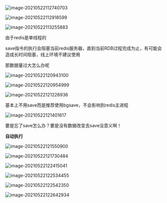 ![image-20210522112740703](C:\Users\55018\AppData\Roaming\Typora\typora-user-images\image-20210522112740703.png)

![image-20210522112918599](C:\Users\55018\AppData\Roaming\Typora\typora-user-images\image-20210522112918599.png)

![image-20210522113255883](C:\Users\55018\AppData\Roaming\Typora\typora-user-images\image-20210522113255883.png)

由于redis是单线程的

save指令的执行会阻塞当前redis服务器，直到当前RDB过程完成为止，有可能会造成长时间阻塞，线上环境不建议使用

那数据量过大怎么办呢

![image-20210522120943100](C:\Users\55018\AppData\Roaming\Typora\typora-user-images\image-20210522120943100.png)

![image-20210522120954999](C:\Users\55018\AppData\Roaming\Typora\typora-user-images\image-20210522120954999.png)

![image-20210522121226936](C:\Users\55018\AppData\Roaming\Typora\typora-user-images\image-20210522121226936.png)

基本上不用save而是推荐使用bgsave，不会影响到redis主进程

![image-20210522121401617](C:\Users\55018\AppData\Roaming\Typora\typora-user-images\image-20210522121401617.png)





要是忘了save怎么办？要是没有数据改变去save没意义啊！

**自动执行**

![image-20210522121550900](C:\Users\55018\AppData\Roaming\Typora\typora-user-images\image-20210522121550900.png)



![image-20210522121730484](C:\Users\55018\AppData\Roaming\Typora\typora-user-images\image-20210522121730484.png)

![image-20210522122415041](C:\Users\55018\AppData\Roaming\Typora\typora-user-images\image-20210522122415041.png)

![image-20210522122534455](C:\Users\55018\AppData\Roaming\Typora\typora-user-images\image-20210522122534455.png)

![image-20210522122542350](C:\Users\55018\AppData\Roaming\Typora\typora-user-images\image-20210522122542350.png)

![image-20210522122642934](C:\Users\55018\AppData\Roaming\Typora\typora-user-images\image-20210522122642934.png)

